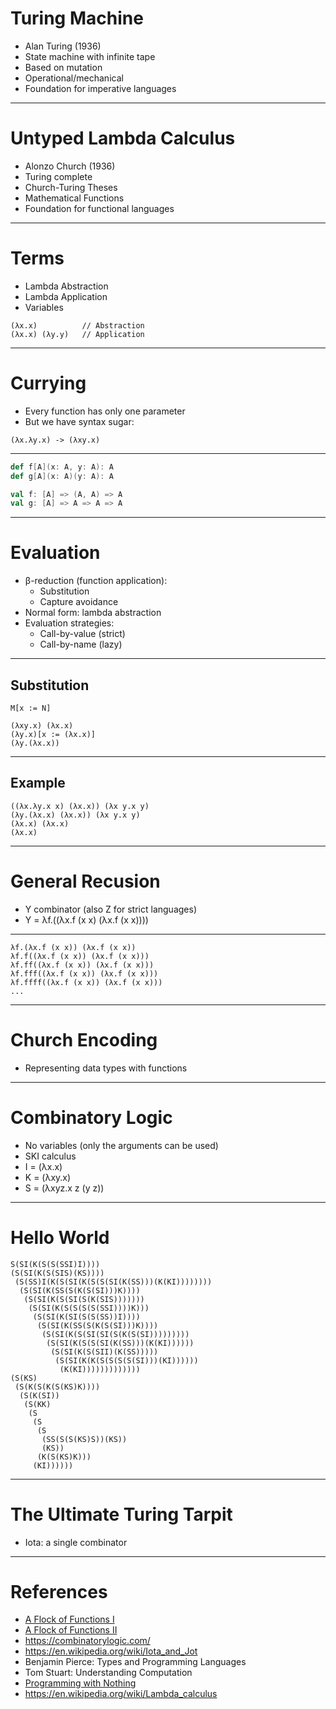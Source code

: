 # Turing Machine

- Alan Turing (1936)
- State machine with infinite tape
- Based on mutation
- Operational/mechanical
- Foundation for imperative languages

---

# Untyped Lambda Calculus

- Alonzo Church (1936)
- Turing complete
- Church-Turing Theses
- Mathematical Functions
- Foundation for functional languages

---

# Terms

- Lambda Abstraction
- Lambda Application
- Variables

```
(λx.x)          // Abstraction
(λx.x) (λy.y)   // Application
```
---

# Currying

- Every function has only one parameter
- But we have syntax sugar:

```
(λx.λy.x) -> (λxy.x)
```

---

```scala
def f[A](x: A, y: A): A
def g[A](x: A)(y: A): A

val f: [A] => (A, A) => A
val g: [A] => A => A => A
```

---

# Evaluation

- β-reduction (function application):
    - Substitution
    - Capture avoidance
- Normal form: lambda abstraction
- Evaluation strategies:
  - Call-by-value (strict)
  - Call-by-name (lazy)

---

## Substitution

```
M[x := N]

(λxy.x) (λx.x)
(λy.x)[x := (λx.x)]
(λy.(λx.x))
```

---

## Example

```
((λx.λy.x x) (λx.x)) (λx y.x y)
(λy.(λx.x) (λx.x)) (λx y.x y)
(λx.x) (λx.x)
(λx.x)
```

---

# General Recusion

- Y combinator (also Z for strict languages)
- Y = λf.((λx.f (x x) (λx.f (x x))))

---

```
λf.(λx.f (x x)) (λx.f (x x))
λf.f((λx.f (x x)) (λx.f (x x)))
λf.ff((λx.f (x x)) (λx.f (x x)))
λf.fff((λx.f (x x)) (λx.f (x x)))
λf.ffff((λx.f (x x)) (λx.f (x x)))
...
```
---

# Church Encoding

- Representing data types with functions

---

# Combinatory Logic

- No variables (only the arguments can be used)
- SKI calculus
- I = (λx.x)
- K = (λxy.x)
- S = (λxyz.x z (y z))

---

# Hello World

```
S(SI(K(S(S(SSI)I))))
(S(SI(K(S(SIS)(KS))))
 (S(SS)I(K(S(SI(K(S(S(SI(K(SS)))(K(KI))))))))
  (S(SI(K(SS(S(K(S(SI)))K))))
   (S(SI(K(S(SI(S(K(SIS)))))))
    (S(SI(K(S(S(S(S(SSI))))K)))
     (S(SI(K(SI(S(S(SS))I))))
      (S(SI(K(SS(S(K(S(SI)))K))))
       (S(SI(K(S(SI(SI(S(K(S(SI)))))))))
        (S(SI(K(S(S(SI(K(SS)))(K(KI))))))
         (S(SI(K(S(SII)(K(SS)))))
          (S(SI(K(K(S(S(S(S(SI)))(KI))))))
           (K(KI)))))))))))))
(S(KS)
 (S(K(S(K(S(KS)K))))
  (S(K(SI))
   (S(KK)
    (S
     (S
      (S
       (SS(S(S(KS)S))(KS))
       (KS))
      (K(S(KS)K)))
     (KI))))))
```

---

# The Ultimate Turing Tarpit

- Iota: a single combinator

---

# References

- [A Flock of Functions I](https://youtu.be/6BnVo7EHO_8?si=wmogqZIP5j0dw_tp)
- [A Flock of Functions II](https://youtu.be/pAnLQ9jwN-E?si=CohrrQG5PIAPTi1g)
- https://combinatorylogic.com/
- https://en.wikipedia.org/wiki/Iota_and_Jot
- Benjamin Pierce: Types and Programming Languages
- Tom Stuart: Understanding Computation
- [Programming with Nothing](https://youtu.be/VUhlNx_-wYk?si=jmzNWwHkcskYMjZc)
- https://en.wikipedia.org/wiki/Lambda_calculus
